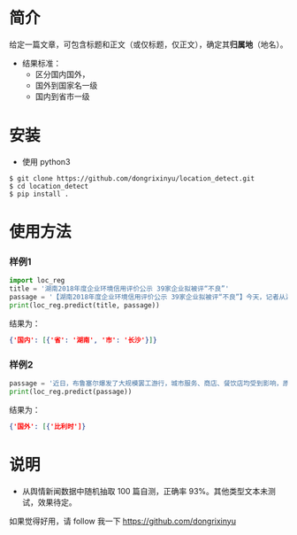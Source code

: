 # 简介
给定一篇文章，可包含标题和正文（或仅标题，仅正文），确定其**归属地**（地名）。
- 结果标准：
    - 区分国内国外，
    - 国外到国家名一级
    - 国内到省市一级

# 安装
- 使用 python3
```
$ git clone https://github.com/dongrixinyu/location_detect.git
$ cd location_detect
$ pip install .
``` 
# 使用方法
### 样例1
```python
import loc_reg
title = '湖南2018年度企业环境信用评价公示 39家企业拟被评“不良”'
passage = '【湖南2018年度企业环境信用评价公示 39家企业拟被评“不良”】今天，记者从湖南省生态环境厅获悉，我省2018年度企业环境信用评价拟定结果正在长沙市进行公示，拟评定环境诚信企业31家、环境合格企业1247家、环境风险企业121家、环境不良企业39家。'
print(loc_reg.predict(title, passage))
```

结果为：
```json
{'国内': [{'省': '湖南', '市': '长沙'}]}
```

### 样例2

```python
passage = '近日，布鲁塞尔爆发了大规模罢工游行，城市服务、商店、餐饮店均受到影响，原因和欧盟税收等政策有关。'
print(loc_reg.predict(passage))
```

结果为：
```json
{'国外': [{'比利时']}
```

# 说明

- 从舆情新闻数据中随机抽取 100 篇自测，正确率 93%。其他类型文本未测试，效果待定。

如果觉得好用，请 follow 我一下 https://github.com/dongrixinyu


